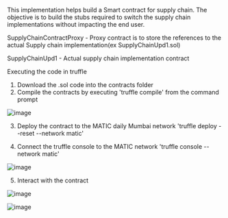 This implementation helps build a Smart contract for supply chain. The objective is to build the stubs required to switch the supply chain implementations without impacting the end user.

SupplyChainContractProxy - Proxy contract is to store the references to the actual Supply chain implementation(ex SupplyChainUpd1.sol)

SupplyChainUpd1 - Actual supply chain implementation contract

Executing the code in truffle

1) Download the .sol code into the contracts folder
2) Compile the contracts by executing
        'truffle compile'
   from the command prompt
   
 ![image](https://user-images.githubusercontent.com/12578459/214450374-32a6c102-4d62-4153-b89b-ce18e315a4ff.png)
   
3) Deploy the contract to the MATIC daily Mumbai network
        'truffle deploy --reset --network matic'

4) Connect the truffle console to the MATIC network
        'truffle console --network matic'

![image](https://user-images.githubusercontent.com/12578459/214450454-deae7b98-e0df-4a48-965a-3345f521d5db.png)
        
5) Interact with the contract

![image](https://user-images.githubusercontent.com/12578459/214452826-aa9f68f7-d7b5-4202-9696-e615e32d7337.png)

![image](https://user-images.githubusercontent.com/12578459/214452161-acea8b7d-aabe-49de-baa0-877fa78a729f.png)

